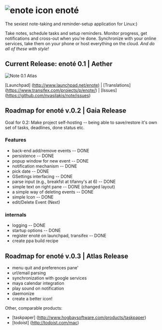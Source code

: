 # ![enote icon](http://www.seas.upenn.edu/~nvas/enote-64.png)  enoté

The sexiest note-taking and reminder-setup application for Linux:)

Take notes, schedule tasks and setup reminders. Monitor progress, get
notifications and cross-out when you're done. Synchronize with your
online services, take them on your phone or host everything  on the
cloud.  _And do all of these with style!_

## Current Release: enoté 0.1 | Aether

![Note 0.1 Atlas ](http://www.seas.upenn.edu/~nvas/enote-0.1.jpg)

[Launchpad] (http://www.launchpad.net/enote) | [Translations] (https://www.transifex.com/projects/p/enote/) | [Issues] (https://github.com/nvasilakis/note/issues)

## Roadmap for enoté v.0.2 | Gaia Release

Goal for 0.2: Make project self-hosting -- being able to save/restore it's own set of tasks, deadlines, done status
etc.

### Features

* back-end add/remove events -- DONE
* persistence -- DONE
* popup window for new event -- DONE
* notification mechanism -- DONE
* pick date -- DONE
* GSettings interfacing -- DONE
* parse input (e.g., breakfst at tifanny's at 6) -- DONE
* simple text on right pane -- DONE (changed layout)
* a simple way of deleting events -- DONE
* simple Icon -- DONE
* edit/Delete Event (Next)

### internals 

* logging -- DONE
* startup options -- DONE
* register enoté on launchpad, transifex -- DONE
* create ppa build recipe

## Roadmap for enoté v.0.3 | Atlas Release

* menu quit and preferences pane'
* url/email parsing
* synchronization with google services
* maya calendar integration
* play sound on notification
* daemonize
* create a better icon!

Other, comparable products:
* [taskpaper] (http://www.hogbaysoftware.com/products/taskpaper)
* [todoist] (http://todoist.com/mac)
